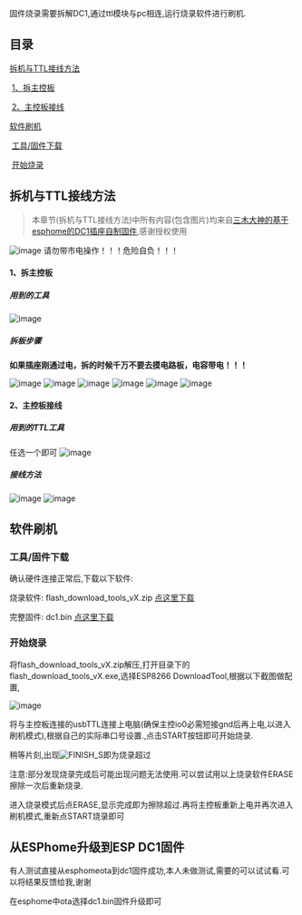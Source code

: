 

固件烧录需要拆解DC1,通过ttl模块与pc相连,运行烧录软件进行刷机.



## 目录

[拆机与TTL接线方法](#拆机与TTL接线方法)

​	[1、拆主控板](#1、拆主控板)

​	[2、主控板接线](#2、主控板接线)

[软件刷机](#软件刷机)

​	[工具/固件下载](#工具/固件下载)

​	[开始烧录](#开始烧录)



## 拆机与TTL接线方法

> 本章节(拆机与TTL接线方法)中所有内容(包含图片)均来自[三木大神的基于esphome的DC1插座自制固件](https://github.com/Samuel-0-0/phicomm_dc1-esphome/tree/master/cookbook),感谢授权使用

![image](https://github.com/Samuel-0-0/phicomm_dc1-esphome/blob/master/cookbook/image/warning_50px.png?raw=true)   请勿带市电操作！！！危险自负！！！

#### 1、拆主控板

##### 用到的工具

![image](file/flash/disassembly.jpg)

##### 拆板步骤

**如果插座刚通过电，拆的时候千万不要去摸电路板，电容带电！！！**

![image](file/flash/1.jpg)
![image](file/flash/2.jpg)
![image](file/flash/3.jpg)
![image](file/flash/4.jpg)
![image](file/flash/5.jpg)
![image](file/flash/6.jpg)

#### 2、主控板接线

##### 用到的TTL工具

任选一个即可
![image](file/flash/ttl.jpg)



##### 接线方法

![image](file/flash/wiring_diagram.jpg)
![image](file/flash/wiring_diagram1.jpg)



## 软件刷机

### 工具/固件下载

确认硬件连接正常后,下载以下软件:

烧录软件: flash_download_tools_vX.zip	[点这里下载](https://www.espressif.com/zh-hans/support/download/other-tools)

完整固件: dc1.bin	[点这里下载](https://github.com/qlwz/esp_dc1/releases)

### 开始烧录

将flash_download_tools_vX.zip解压,打开目录下的flash_download_tools_vX.exe,选择ESP8266 DownloadTool,根据以下截图做配置,

![image](file/flash/flash1.png)

将与主控板连接的usbTTL连接上电脑(确保主控io0必需短接gnd后再上电,以进入刷机模式),根据自己的实际串口号设置.,点击START按钮即可开始烧录.



稍等片刻,出现![FINISH_S](file/flash/FINISH_S.bmp)即为烧录超过



注意:部分发现烧录完成后可能出现问题无法使用.可以尝试用以上烧录软件ERASE擦除一次后重新烧录.

进入烧录模式后点ERASE,显示完成即为擦除超过.再将主控板重新上电并再次进入刷机模式,重新点START烧录即可

## 从ESPhome升级到ESP DC1固件

有人测试直接从esphomeota到dc1固件成功,本人未做测试,需要的可以试试看.可以将结果反馈给我,谢谢

在esphome中ota选择dc1.bin固件升级即可